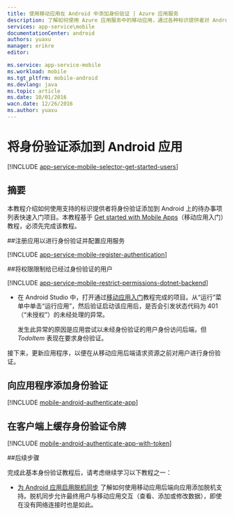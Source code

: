 ```yaml
---
title: 使用移动应用在 Android 中添加身份验证 | Azure 应用服务
description: 了解如何使用 Azure 应用服务中的移动应用，通过各种标识提供者对 Android 应用的用户进行身份验证。
services: app-service\mobile
documentationCenter: android
authors: yuaxu
manager: erikre
editor: 

ms.service: app-service-mobile
ms.workload: mobile
ms.tgt_pltfrm: mobile-android
ms.devlang: java
ms.topic: article
ms.date: 10/01/2016
wacn.date: 12/26/2016
ms.author: yuaxu
---
```


# 将身份验证添加到 Android 应用

[!INCLUDE [app-service-mobile-selector-get-started-users](../../includes/app-service-mobile-selector-get-started-users.md)]

## 摘要

本教程介绍如何使用支持的标识提供者将身份验证添加到 Android 上的待办事项列表快速入门项目。本教程基于 [Get started with Mobile Apps]（移动应用入门）教程，必须先完成该教程。

##<a name="register"></a>注册应用以进行身份验证并配置应用服务

[!INCLUDE [app-service-mobile-register-authentication](../../includes/app-service-mobile-register-authentication.md)]

##<a name="permissions"></a>将权限限制给已经过身份验证的用户

[!INCLUDE [app-service-mobile-restrict-permissions-dotnet-backend](../../includes/app-service-mobile-restrict-permissions-dotnet-backend.md)]

* 在 Android Studio 中，打开通过[移动应用入门]教程完成的项目。从“运行”菜单中单击“运行应用”，然后验证启动该应用后，是否会引发状态代码为 401（“未授权”）的未经处理的异常。
  
     发生此异常的原因是应用尝试以未经身份验证的用户身份访问后端，但 *TodoItem* 表现在要求身份验证。

接下来，更新应用程序，以便在从移动应用后端请求资源之前对用户进行身份验证。

## 向应用程序添加身份验证

[!INCLUDE [mobile-android-authenticate-app](../../includes/mobile-android-authenticate-app.md)]

## <a name="cache-tokens"></a>在客户端上缓存身份验证令牌

[!INCLUDE [mobile-android-authenticate-app-with-token](../../includes/mobile-android-authenticate-app-with-token.md)]

##后续步骤

完成此基本身份验证教程后，请考虑继续学习以下教程之一：

+ [为 Android 应用启用脱机同步](./app-service-mobile-android-get-started-offline-data.md)
  了解如何使用移动应用后端向应用添加脱机支持。脱机同步允许最终用户与移动应用交互（查看、添加或修改数据），即使在没有网络连接时也是如此。

<!-- Anchors. -->

[Register your app for authentication and configure Mobile Services]: #register
[Restrict table permissions to authenticated users]: #permissions
[Add authentication to the app]: #add-authentication
[Store authentication tokens on the client]: #cache-tokens
[Refresh expired tokens]: #refresh-tokens
[Next Steps]: #next-steps

<!-- URLs. -->
[Get started with Mobile Apps]: ./app-service-mobile-android-get-started.md
[移动应用入门]: ./app-service-mobile-android-get-started.md

<!---HONumber=Mooncake_1219_2016-->